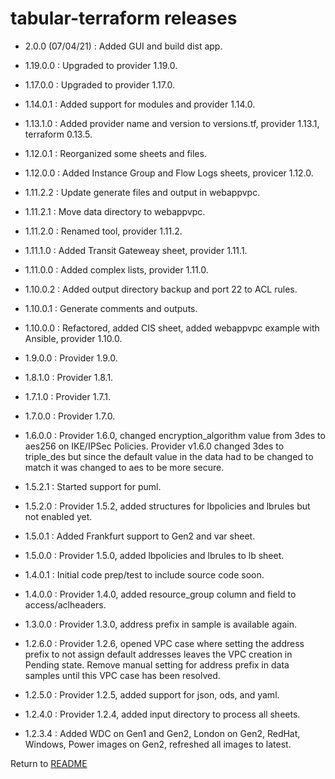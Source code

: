 # tabular-terraform releases

- 2.0.0 (07/04/21) : Added GUI and build dist app. 

- 1.19.0.0 : Upgraded to provider 1.19.0.
- 1.17.0.0 : Upgraded to provider 1.17.0.
- 1.14.0.1 : Added support for modules and provider 1.14.0.
- 1.13.1.0 : Added provider name and version to versions.tf, provider 1.13.1, terraform 0.13.5.
- 1.12.0.1 : Reorganized some sheets and files.
- 1.12.0.0 : Added Instance Group and Flow Logs sheets, provicer 1.12.0.
- 1.11.2.2 : Update generate files and output in webappvpc.
- 1.11.2.1 : Move data directory to webappvpc.
- 1.11.2.0 : Renamed tool, provider 1.11.2.
- 1.11.1.0 : Added Transit Gateweay sheet, provider 1.11.1.
- 1.11.0.0 : Added complex lists, provider 1.11.0.
- 1.10.0.2 : Added output directory backup and port 22 to ACL rules.
- 1.10.0.1 : Generate comments and outputs.
- 1.10.0.0 : Refactored, added CIS sheet, added webappvpc example with Ansible, provider 1.10.0.
- 1.9.0.0 : Provider 1.9.0. 
- 1.8.1.0 : Provider 1.8.1.
- 1.7.1.0 : Provider 1.7.1.
- 1.7.0.0 : Provider 1.7.0.
- 1.6.0.0 : Provider 1.6.0, changed encryption_algorithm value from 3des to aes256 on IKE/IPSec Policies.  Provider v1.6.0 changed 3des to triple_des but since the default value in the data had to be changed to match it was changed to aes to be more secure.
- 1.5.2.1 : Started support for puml.
- 1.5.2.0 : Provider 1.5.2, added structures for lbpolicies and lbrules but not enabled yet.
- 1.5.0.1 : Added Frankfurt support to Gen2 and var sheet.
- 1.5.0.0 : Provider 1.5.0, added lbpolicies and lbrules to lb sheet.
- 1.4.0.1 : Initial code prep/test to include source code soon.
- 1.4.0.0 : Provider 1.4.0, added resource_group column and field to access/aclheaders.
- 1.3.0.0 : Provider 1.3.0, address prefix in sample is available again.
- 1.2.6.0 : Provider 1.2.6, opened VPC case where setting the address prefix to not assign default addresses leaves the VPC creation in Pending state.  Remove manual setting for address prefix in data samples until this VPC case has been resolved.
- 1.2.5.0 : Provider 1.2.5, added support for json, ods, and yaml.
- 1.2.4.0 : Provider 1.2.4, added input directory to process all sheets.
- 1.2.3.4 : Added WDC on Gen1 and Gen2, London on Gen2, RedHat, Windows, Power images on Gen2, refreshed all images to latest.

Return to [README](/README.md)
